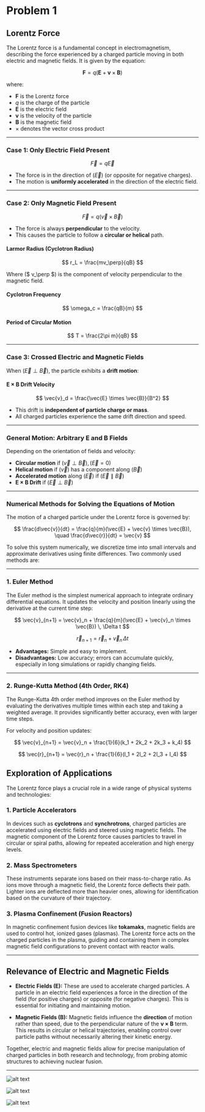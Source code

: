 # Problem 1

## Lorentz Force
The Lorentz force is a fundamental concept in electromagnetism, describing the force experienced by a charged particle moving in both electric and magnetic fields. It is given by the equation:

$$\mathbf{F} = q(\mathbf{E} + \mathbf{v} \times \mathbf{B})$$

where:

* $\mathbf{F}$ is the Lorentz force
* $q$ is the charge of the particle
* $\mathbf{E}$ is the electric field
* $\mathbf{v}$ is the velocity of the particle
* $\mathbf{B}$ is the magnetic field
* $\times$ denotes the vector cross product

---


### Case 1: Only Electric Field Present

$$
\vec{F} = q\vec{E}
$$

- The force is in the direction of $( \vec{E} )$ (or opposite for negative charges).  
- The motion is **uniformly accelerated** in the direction of the electric field.

---

### Case 2: Only Magnetic Field Present

$$
\vec{F} = q(\vec{v} \times \vec{B})
$$

- The force is always **perpendicular** to the velocity.  
- This causes the particle to follow a **circular or helical** path.

#### Larmor Radius (Cyclotron Radius)

$$
r_L = \frac{mv_\perp}{qB}
$$

Where ($ v_\perp $) is the component of velocity perpendicular to the magnetic field.

#### Cyclotron Frequency

$$
\omega_c = \frac{qB}{m}
$$

#### Period of Circular Motion

$$
T = \frac{2\pi m}{qB}
$$

---

### Case 3: Crossed Electric and Magnetic Fields

When $( \vec{E} \perp \vec{B} )$, the particle exhibits a **drift motion**:

#### E × B Drift Velocity

$$
\vec{v}_d = \frac{\vec{E} \times \vec{B}}{B^2}
$$

- This drift is **independent of particle charge or mass**.  
- All charged particles experience the same drift direction and speed.

---

### General Motion: Arbitrary E and B Fields

Depending on the orientation of fields and velocity:

- **Circular motion** if $( \vec{v} \perp \vec{B} ), ( \vec{E} = 0 )$ 
- **Helical motion** if $( \vec{v} )$ has a component along $( \vec{B} )$  
- **Accelerated motion** along $( \vec{E} )$ if $( \vec{E} \parallel \vec{B} )$  
- **E × B Drift** if $( \vec{E} \perp \vec{B} )$  

---

### Numerical Methods for Solving the Equations of Motion


The motion of a charged particle under the Lorentz force is governed by:

$$
\frac{d\vec{v}}{dt} = \frac{q}{m}(\vec{E} + \vec{v} \times \vec{B}), \quad \frac{d\vec{r}}{dt} = \vec{v}
$$

To solve this system numerically, we discretize time into small intervals and approximate derivatives using finite differences. Two commonly used methods are:

---

### 1. Euler Method

The Euler method is the simplest numerical approach to integrate ordinary differential equations. It updates the velocity and position linearly using the derivative at the current time step:

$$
\vec{v}_{n+1} = \vec{v}_n + \frac{q}{m}(\vec{E} + \vec{v}_n \times \vec{B}) \, \Delta t
$$

$$
\vec{r}_{n+1} = \vec{r}_n + \vec{v}_n \, \Delta t
$$

- **Advantages:** Simple and easy to implement.  
- **Disadvantages:** Low accuracy; errors can accumulate quickly, especially in long simulations or rapidly changing fields.

---

### 2. Runge-Kutta Method (4th Order, RK4)

The Runge-Kutta 4th order method improves on the Euler method by evaluating the derivatives multiple times within each step and taking a weighted average. It provides significantly better accuracy, even with larger time steps.

For velocity and position updates:

$$
\vec{v}_{n+1} = \vec{v}_n + \frac{1}{6}(k_1 + 2k_2 + 2k_3 + k_4)
$$

$$
\vec{r}_{n+1} = \vec{r}_n + \frac{1}{6}(l_1 + 2l_2 + 2l_3 + l_4)
$$


## Exploration of Applications

The Lorentz force plays a crucial role in a wide range of physical systems and technologies:

### 1. Particle Accelerators
In devices such as **cyclotrons** and **synchrotrons**, charged particles are accelerated using electric fields and steered using magnetic fields. The magnetic component of the Lorentz force causes particles to travel in circular or spiral paths, allowing for repeated acceleration and high energy levels.

### 2. Mass Spectrometers
These instruments separate ions based on their mass-to-charge ratio. As ions move through a magnetic field, the Lorentz force deflects their path. Lighter ions are deflected more than heavier ones, allowing for identification based on the curvature of their trajectory.

### 3. Plasma Confinement (Fusion Reactors)
In magnetic confinement fusion devices like **tokamaks**, magnetic fields are used to control hot, ionized gases (plasmas). The Lorentz force acts on the charged particles in the plasma, guiding and containing them in complex magnetic field configurations to prevent contact with reactor walls.

---

## Relevance of Electric and Magnetic Fields

- **Electric Fields (E):** These are used to accelerate charged particles. A particle in an electric field experiences a force in the direction of the field (for positive charges) or opposite (for negative charges). This is essential for initiating and maintaining motion.

- **Magnetic Fields (B):** Magnetic fields influence the **direction** of motion rather than speed, due to the perpendicular nature of the **v × B** term. This results in circular or helical trajectories, enabling control over particle paths without necessarily altering their kinetic energy.

Together, electric and magnetic fields allow for precise manipulation of charged particles in both research and technology, from probing atomic structures to achieving nuclear fusion.

---
![alt text](image.png)

![alt text](image-1.png)

![alt text](image-2.png)